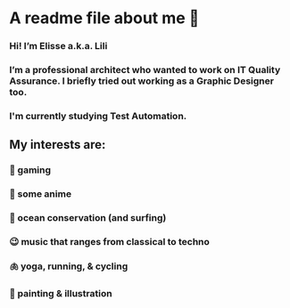 # A readme file about me 🌻

### Hi! I’m Elisse a.k.a. Lili

### I’m a professional architect who wanted to work on IT Quality Assurance. I briefly tried out working as a Graphic Designer too. 
### I'm currently studying Test Automation.

## My interests are:
### 🦄 gaming
### 🍿 some anime
### 🌊 ocean conservation (and surfing)
### 😉 music that ranges from classical to techno
### 🫁 yoga, running, & cycling
### 🎨 painting & illustration
